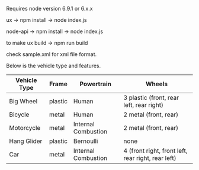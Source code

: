 Requires node version 6.9.1 or 6.x.x

ux ->
npm install ->
node index.js

node-api ->
npm install ->
node index.js

to make ux build ->
npm run build

check sample.xml for xml file format.

Below is the vehicle type and features.


| Vehicle Type | Frame | Powertrain  | Wheels |
| ------------- | ------------- | ------------- | ------------- |
|Big Wheel |	plastic |	Human |	3 plastic (front, rear left, rear	right)|
|Bicycle| metal| Human| 2 metal (front, rear)|
|Motorcycle| metal| Internal Combustion| 2 metal (front, rear)|
|Hang Glider| plastic| Bernoulli| none|
|Car| metal|Internal Combustion|4 (front right, front left, rear right, rear left)|
